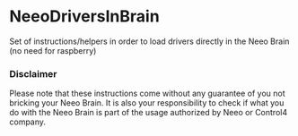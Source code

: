 # NeeoDriversInBrain
Set of instructions/helpers in order to load drivers directly in the Neeo Brain (no need for raspberry)

### Disclaimer
Please note that these instructions come without any guarantee of you not bricking your Neeo Brain. It is also your responsibility to check if what you do with the Neeo Brain is part of the usage authorized by Neeo or Control4 company.

